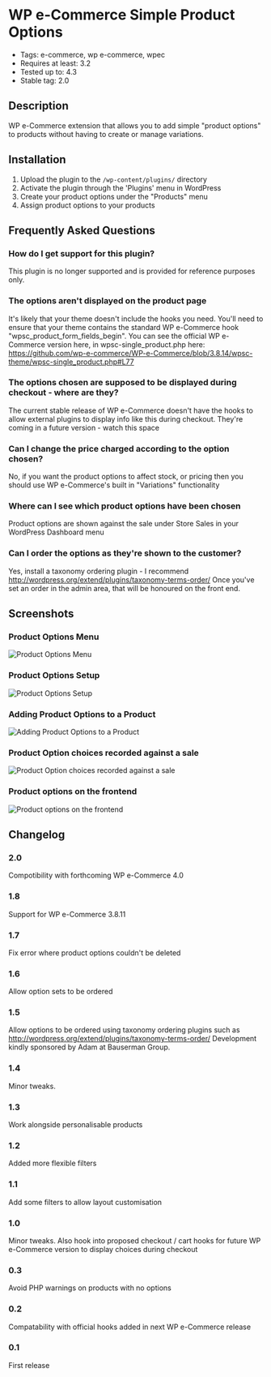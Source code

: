 # WP e-Commerce Simple Product Options

- Tags: e-commerce, wp e-commerce, wpec
- Requires at least: 3.2
- Tested up to: 4.3
- Stable tag: 2.0

## Description
WP e-Commerce extension that allows you to add simple "product options" to products without having to create or manage variations.

## Installation
1. Upload the plugin to the `/wp-content/plugins/` directory
2. Activate the plugin through the 'Plugins' menu in WordPress
3. Create your product options under the "Products" menu
4. Assign product options to your products

## Frequently Asked Questions

### How do I get support for this plugin?
This plugin is no longer supported and is provided for reference purposes only.

### The options aren't displayed on the product page
It's likely that your theme doesn't include the hooks you need. You'll need to ensure that your theme contains the standard WP e-Commerce hook
"wpsc_product_form_fields_begin". You can see the official WP e-Commerce version here, in wpsc-single_product.php here: https://github.com/wp-e-commerce/WP-e-Commerce/blob/3.8.14/wpsc-theme/wpsc-single_product.php#L77

### The options chosen are supposed to be displayed during checkout - where are they?
The current stable release of WP e-Commerce doesn't have the hooks to allow external plugins to display info like this during checkout. They're coming in a future version - watch this space

### Can I change the price charged according to the option chosen?
No, if you want the product options to affect stock, or pricing then you should use WP e-Commerce's built in "Variations" functionality

### Where can I see which product options have been chosen
Product options are shown against the sale under Store Sales in your WordPress Dashboard menu

### Can I order the options as they're shown to the customer?
Yes, install a taxonomy ordering plugin - I recommend http://wordpress.org/extend/plugins/taxonomy-terms-order/ Once you've set an order in the admin area, that will be honoured on the front end.

## Screenshots

### Product Options Menu
![Product Options Menu](https://github.com/ademti-software/wp-e-commerce-simple-product-options/blob/ea9a50a1ed1ff2dd61ec018a4c0ca587a628b664/screenshot-1.png?raw)

### Product Options Setup
![Product Options Setup](https://github.com/ademti-software/wp-e-commerce-simple-product-options/blob/ea9a50a1ed1ff2dd61ec018a4c0ca587a628b664/screenshot-2.png?raw)

### Adding Product Options to a Product
![Adding Product Options to a Product](https://github.com/ademti-software/wp-e-commerce-simple-product-options/blob/ea9a50a1ed1ff2dd61ec018a4c0ca587a628b664/screenshot-3.png?raw)

### Product Option choices recorded against a sale
![Product Option choices recorded against a sale](https://github.com/ademti-software/wp-e-commerce-simple-product-options/blob/ea9a50a1ed1ff2dd61ec018a4c0ca587a628b664/screenshot-4.png?raw)

### Product options on the frontend
![Product options on the frontend](https://github.com/ademti-software/wp-e-commerce-simple-product-options/blob/ea9a50a1ed1ff2dd61ec018a4c0ca587a628b664/screenshot-5.png?raw)

## Changelog

### 2.0
Compotibility with forthcoming WP e-Commerce 4.0

### 1.8
Support for WP e-Commerce 3.8.11

### 1.7
Fix error where product options couldn't be deleted

### 1.6
Allow option sets to be ordered

### 1.5
Allow options to be ordered using taxonomy ordering plugins such as http://wordpress.org/extend/plugins/taxonomy-terms-order/
Development kindly sponsored by Adam at Bauserman Group.

### 1.4
Minor tweaks.

### 1.3
Work alongside personalisable products

### 1.2
Added more flexible filters

### 1.1
Add some filters to allow layout customisation

### 1.0
Minor tweaks. Also hook into proposed checkout / cart hooks for future WP e-Commerce version to display choices during checkout

### 0.3
Avoid PHP warnings on products with no options

### 0.2
Compatability with official hooks added in next WP e-Commerce release

### 0.1
First release
